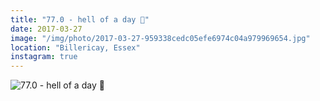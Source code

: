 ```yaml
---
title: "77.0 - hell of a day 🌷"
date: 2017-03-27
image: "/img/photo/2017-03-27-959338cedc05efe6974c04a979969654.jpg"
location: "Billericay, Essex"
instagram: true
---
```


![77.0 - hell of a day 🌷](/img/photo/2017-03-27-959338cedc05efe6974c04a979969654.jpg)
